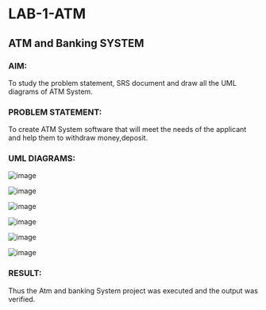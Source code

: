 # LAB-1-ATM
## ATM and Banking SYSTEM
### AIM: 
To study the problem statement, SRS document and draw all the UML diagrams of ATM
System.
### PROBLEM STATEMENT:
To create ATM System software that will meet the needs of the applicant and help them
to withdraw money,deposit.
### UML DIAGRAMS:

![image](https://github.com/Arini22009085/LAB-1-ATM/assets/119643315/638c4a3b-fd21-4a6b-97f4-701565cb2580)

![image](https://github.com/Arini22009085/LAB-1-ATM/assets/119643315/f5ecd806-ec2d-42f9-9ac3-c35233200226)

![image](https://github.com/Arini22009085/LAB-1-ATM/assets/119643315/8f426748-05f0-429b-80a5-d008bf5ea95a)

![image](https://github.com/Arini22009085/LAB-1-ATM/assets/119643315/5bafccbe-17e1-495d-b5e7-d67e9b797b71)

![image](https://github.com/Arini22009085/LAB-1-ATM/assets/119643315/bf156cd0-8d2f-4945-a3cc-056577ad880e)

![image](https://github.com/Arini22009085/LAB-1-ATM/assets/119643315/771a4a95-1cc1-4382-861a-8ae4001cfa43)

### RESULT: 
Thus the Atm and banking System project was executed and the output was verified.
